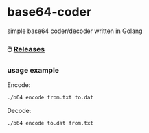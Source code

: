 # base64-coder
simple base64 coder/decoder written in Golang

### :computer_mouse: [Releases](https://github.com/Sagleft/base64-coder/releases)

### usage example

Encode:

```bash
./b64 encode from.txt to.dat
```

Decode:

```bash
./b64 encode to.dat from.txt
```

